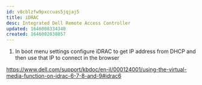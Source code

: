 ```yaml
---
id: v8cblzfw9pxccuas5jqjaj5
title: iDRAC
desc: Integrated Dell Remote Access Controller
updated: 1646008334340
created: 1646002838857
---
```


1. In boot menu settings configure iDRAC to get IP address from DHCP and then use that IP to connect in the browser

<https://www.dell.com/support/kbdoc/en-il/000124001/using-the-virtual-media-function-on-idrac-6-7-8-and-9#idrac6>
